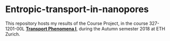 # Entropic-transport-in-nanopores

This repository hosts my results of the Course Project, in the course 327-1201-00L [__Transport Phenomena I__](http://www.vvz.ethz.ch/lerneinheitPre.do?semkez=2017W&lerneinheitId=116594&lang=en), during the Autumn semester 2018 at ETH Zurich. 
